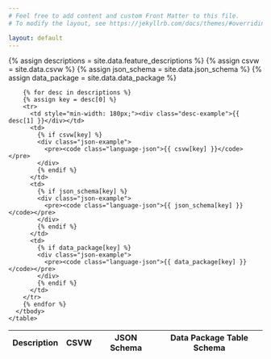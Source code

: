 ```yaml
---
# Feel free to add content and custom Front Matter to this file.
# To modify the layout, see https://jekyllrb.com/docs/themes/#overriding-theme-defaults

layout: default
---
```


<div class="datatable-container">
  <div class="datatable-content">
    <table class="datatable display responsive nowrap" style="width:100%">
      <thead>
        <tr>
          <th>Description</th>
          <th>CSVW</th>
          <th>JSON Schema</th>
          <th>Data Package Table Schema</th>
        </tr>
      </thead>
      <tbody>
        {% assign descriptions = site.data.feature_descriptions %}
        {% assign csvw = site.data.csvw %}
        {% assign json_schema = site.data.json_schema %}
        {% assign data_package = site.data.data_package %}

        {% for desc in descriptions %}
        {% assign key = desc[0] %}
        <tr>
          <td style="min-width: 180px;"><div class="desc-example">{{ desc[1] }}</div></td>
          <td>
            {% if csvw[key] %}
            <div class="json-example">
              <pre><code class="language-json">{{ csvw[key] }}</code></pre>
            </div>
            {% endif %}
          </td>
          <td>
            {% if json_schema[key] %}
            <div class="json-example">
              <pre><code class="language-json">{{ json_schema[key] }}</code></pre>
            </div>
            {% endif %}
          </td>
          <td>
            {% if data_package[key] %}
            <div class="json-example">
              <pre><code class="language-json">{{ data_package[key] }}</code></pre>
            </div>
            {% endif %}
          </td>
        </tr>
        {% endfor %}
      </tbody>
    </table>
  </div>
</div>

